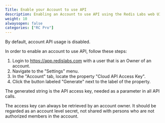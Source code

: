 ```yaml
---
Title: Enable your Account to use API
description: Enabling an Account to use API using the Redis Labs web UI
weight: 10
alwaysopen: false
categories: ["RC Pro"]
---
```

By default, account API usage is disabled.

In order to enable an account to use API, follow these steps:

1. Login to <https://app.redislabs.com> with a user that is an Owner of an account.
1. Navigate to the "Settings" menu.
1. In the "Account" tab, locate the property "Cloud API Access Key".
1. Click the button labeled "Generate" next to the label of the property.

The generated string is the API access key, needed as a parameter in all API calls.

The access key can always be retrieved by an account owner. It should be regarded as an account level secret, not shared with persons who are not authorized members in the account.
